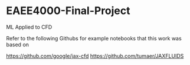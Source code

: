 # EAEE4000-Final-Project
ML Applied to CFD

Refer to the following Githubs for example notebooks that this work was based on

https://github.com/google/jax-cfd
https://github.com/tumaer/JAXFLUIDS
